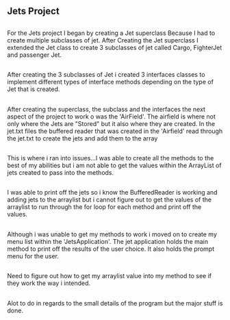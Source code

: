 ## Jets Project
##
For the Jets project I began by creating a Jet superclass Because I had to create multiple subclasses of jet. After Creating the Jet superclass I extended the Jet class to create 3 subclasses of jet called Cargo, FighterJet and passenger Jet.

##
After creating the 3 subclasses of Jet i created 3 interfaces classes to implement different types of interface methods depending on the type of Jet that is created.

##
After creating the superclass, the subclass and the interfaces the next aspect of the project to work o was the 'AirField'. The airfield is where not only where the Jets are "Stored" but it also where they are created. In the jet.txt files the buffered reader that was created in the 'Airfield' read through the jet.txt to create the jets and add them to the array

##
This is where i ran into issues...I was able to create all the methods to the best of my abilities but i am not able to get the values within the ArrayList of jets created to pass into the methods.

##
I was able to print off the jets so i know the BufferedReader is working and adding jets to the arraylist but i cannot figure out to get the values of the arraylist to run through the for loop for each method and print off the values.

##
Although i was unable to get my methods to work i moved on to create my menu list within the 'JetsApplication'. The jet application holds the main method to print off the results of the user choice. It also holds the prompt menu for the user.

##
Need to figure out how to get my arraylist value into my method to see if they work the way i intended.

##
Alot to do in regards to the small details of the program but the major stuff is done. 
